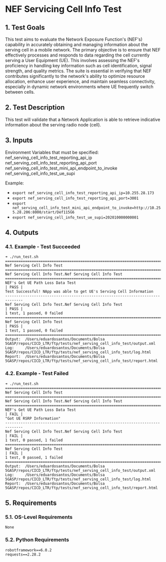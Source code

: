 # NEF Servicing Cell Info Test

## 1. Test Goals

This test aims to evaluate the Network Exposure Function's (NEF's) capability in accurately obtaining and managing information about the serving cell in a mobile network. The primary objective is to ensure that NEF effectively processes and responds to data regarding the cell currently serving a User Equipment (UE). This involves assessing the NEF's proficiency in handling key information such as cell identification, signal strength, and quality metrics. The suite is essential in verifying that NEF contributes significantly to the network's ability to optimize resource allocation, enhance user experience, and maintain seamless connectivity, especially in dynamic network environments where UE frequently switch between cells.

## 2. Test Description

This test will validate that a Network Application is able to retrieve indicative information about the serving radio node (cell).

## 3. Inputs

Environment Variables that must be specified:
nef_serving_cell_info_test_reporting_api_ip
nef_serving_cell_info_test_reporting_api_port
nef_serving_cell_info_test_mini_api_endpoint_to_invoke
nef_serving_cell_info_test_ue_supi

Example:
- `export nef_serving_cell_info_test_reporting_api_ip=10.255.28.173`
- `export nef_serving_cell_info_test_reporting_api_port=3001`
- `export nef_serving_cell_info_test_mini_api_endpoint_to_invoke=http://10.255.28.206:8000/start/Def115G6`
- `export nef_serving_cell_info_test_ue_supi=202010000000001`

## 4. Outputs

### 4.1. Example - Test Succeeded

```
➜ ./run_test.sh
==============================================================================
Nef Serving Cell Info Test
==============================================================================
Nef Serving Cell Info Test.Nef Serving Cell Info Test
==============================================================================
NEF's Get UE Path Loss Data Test                                      | PASS |
Test Successful! NApp was able to get UE's Serving Cell Information
------------------------------------------------------------------------------
Nef Serving Cell Info Test.Nef Serving Cell Info Test                 | PASS |
1 test, 1 passed, 0 failed
==============================================================================
Nef Serving Cell Info Test                                            | PASS |
1 test, 1 passed, 0 failed
==============================================================================
Output:  /Users/eduardosantos/Documents/Bolsa 5GASP/repos/CICD_LTR/ftp/tests/nef_serving_cell_info_test/output.xml
Log:     /Users/eduardosantos/Documents/Bolsa 5GASP/repos/CICD_LTR/ftp/tests/nef_serving_cell_info_test/log.html
Report:  /Users/eduardosantos/Documents/Bolsa 5GASP/repos/CICD_LTR/ftp/tests/nef_serving_cell_info_test/report.html
```

### 4.2. Example - Test Failed

```
➜ ./run_test.sh
==============================================================================
Nef Serving Cell Info Test
==============================================================================
Nef Serving Cell Info Test.Nef Serving Cell Info Test
==============================================================================
NEF's Get UE Path Loss Data Test                                      | FAIL |
"Got UE RSRP Information"
------------------------------------------------------------------------------
Nef Serving Cell Info Test.Nef Serving Cell Info Test                 | FAIL |
1 test, 0 passed, 1 failed
==============================================================================
Nef Serving Cell Info Test                                            | FAIL |
1 test, 0 passed, 1 failed
==============================================================================
Output:  /Users/eduardosantos/Documents/Bolsa 5GASP/repos/CICD_LTR/ftp/tests/nef_serving_cell_info_test/output.xml
Log:     /Users/eduardosantos/Documents/Bolsa 5GASP/repos/CICD_LTR/ftp/tests/nef_serving_cell_info_test/log.html
Report:  /Users/eduardosantos/Documents/Bolsa 5GASP/repos/CICD_LTR/ftp/tests/nef_serving_cell_info_test/report.html
```

## 5. Requirements

### 5.1. OS-Level Requirements

`None`

### 5.2. Python Requirements

```
robotframework==6.0.2
requests==2.28.2
```